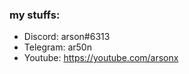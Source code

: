 ### my stuffs:
- Discord: arson#6313
- Telegram: ar50n
- Youtube: https://youtube.com/arsonx
</a>
</a>
<a href="https://github.com/iarson
